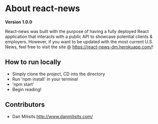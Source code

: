 # About react-news 

**Version 1.0.0**

React-news was built with the purpose of having a fully deployed React application that interacts with a public API to showcase potential clients & employers. However, if you want to be updated with the most current U.S. News, feel free to visit the site @ <https://react-news-dm.herokuapp.com/>!

## How to run locally

- Simply clone the project, CD into the directory
- Run 'npm install' in your terminal
- 'npm start'
- Begin reading!

## Contributors
- Dan Milisits <http://www.danmilisits.com/>


